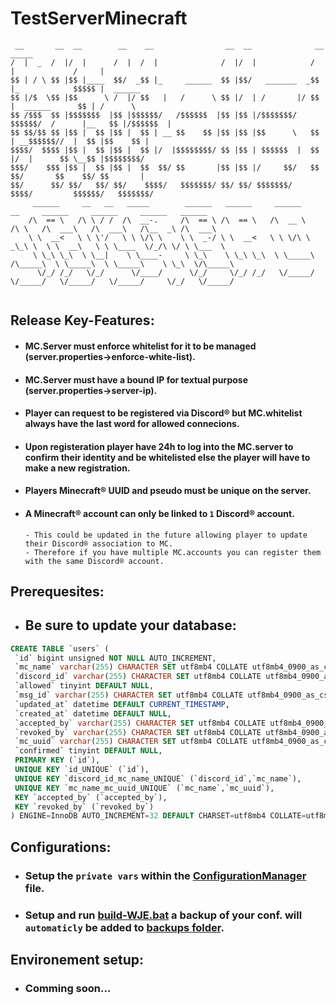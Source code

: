 # TestServerMinecraft

```
 __       __  __        __    __                __  __              __               _____           
/  |  _  /  |/  |      /  |  /  |              /  |/  |            /  |             /     |          
$$ | / \ $$ |$$ |____  $$/  _$$ |_     ______  $$ |$$/   _______  _$$ |_            $$$$$ |  ______  
$$ |/$  \$$ |$$      \ /  |/ $$   |   /      \ $$ |/  | /       |/ $$   |  ______      $$ | /      \ 
$$ /$$$  $$ |$$$$$$$  |$$ |$$$$$$/   /$$$$$$  |$$ |$$ |/$$$$$$$/ $$$$$$/  /      |__   $$ |/$$$$$$  |
$$ $$/$$ $$ |$$ |  $$ |$$ |  $$ | __ $$    $$ |$$ |$$ |$$      \   $$ | __$$$$$$//  |  $$ |$$    $$ |
$$$$/  $$$$ |$$ |  $$ |$$ |  $$ |/  |$$$$$$$$/ $$ |$$ | $$$$$$  |  $$ |/  |      $$ \__$$ |$$$$$$$$/ 
$$$/    $$$ |$$ |  $$ |$$ |  $$  $$/ $$       |$$ |$$ |/     $$/   $$  $$/       $$    $$/ $$       |
$$/      $$/ $$/   $$/ $$/    $$$$/   $$$$$$$/ $$/ $$/ $$$$$$$/     $$$$/         $$$$$$/   $$$$$$$/ 
     ______     __   __   _____        ______   ______     ______       __     ______     ______     ______   ______   
    /\  == \   /\ \ / /  /\  __-.     /\  == \ /\  == \   /\  __ \     /\ \   /\  ___\   /\  ___\   /\__  _\ /\  ___\  
    \ \  __<   \ \ \'/   \ \ \/\ \    \ \  _-/ \ \  __<   \ \ \/\ \   _\_\ \  \ \  __\   \ \ \____  \/_/\ \/ \ \___  \ 
     \ \_\ \_\  \ \__|    \ \____-     \ \_\    \ \_\ \_\  \ \_____\ /\_____\  \ \_____\  \ \_____\    \ \_\  \/\_____\
      \/_/ /_/   \/_/      \/____/      \/_/     \/_/ /_/   \/_____/ \/_____/   \/_____/   \/_____/     \/_/   \/_____/
                          
```

## Release Key-Features:

- #### MC.Server must enforce whitelist for it to be managed (server.properties->enforce-white-list).
- #### MC.Server must have a bound IP for textual purpose (server.properties->server-ip).
- #### Player can request to be registered via Discord® but MC.whitelist always have the last word for allowed connecions.
- #### Upon registeration player have 24h to log into the MC.server to confirm their identity and be whitelisted else the player will have to make a new registration.
- #### Players Minecraft® UUID and pseudo must be unique on the server.
- #### A Minecraft® account can only be linked to `1` Discord® account.
      - This could be updated in the future allowing player to update their Discord® association to MC.
      - Therefore if you have multiple MC.accounts you can register them with the same Discord® account.

## Prerequesites:
 - ## Be sure to update your database: 
 ```sql
CREATE TABLE `users` (
  `id` bigint unsigned NOT NULL AUTO_INCREMENT,
  `mc_name` varchar(255) CHARACTER SET utf8mb4 COLLATE utf8mb4_0900_as_cs NOT NULL,
  `discord_id` varchar(255) CHARACTER SET utf8mb4 COLLATE utf8mb4_0900_as_cs NOT NULL,
  `allowed` tinyint DEFAULT NULL,
  `msg_id` varchar(255) CHARACTER SET utf8mb4 COLLATE utf8mb4_0900_as_cs NOT NULL DEFAULT 'NONE',
  `updated_at` datetime DEFAULT CURRENT_TIMESTAMP,
  `created_at` datetime DEFAULT NULL,
  `accepted_by` varchar(255) CHARACTER SET utf8mb4 COLLATE utf8mb4_0900_as_cs DEFAULT NULL,
  `revoked_by` varchar(255) CHARACTER SET utf8mb4 COLLATE utf8mb4_0900_as_cs DEFAULT NULL,
  `mc_uuid` varchar(255) CHARACTER SET utf8mb4 COLLATE utf8mb4_0900_as_cs DEFAULT NULL,
  `confirmed` tinyint DEFAULT NULL,
  PRIMARY KEY (`id`),
  UNIQUE KEY `id_UNIQUE` (`id`),
  UNIQUE KEY `discord_id_mc_name_UNIQUE` (`discord_id`,`mc_name`),
  UNIQUE KEY `mc_name_mc_uuid_UNIQUE` (`mc_name`,`mc_uuid`),
  KEY `accepted_by` (`accepted_by`),
  KEY `revoked_by` (`revoked_by`)
) ENGINE=InnoDB AUTO_INCREMENT=32 DEFAULT CHARSET=utf8mb4 COLLATE=utf8mb4_0900_as_cs
 ```

## Configurations:

- ### Setup the `private vars` within the [ConfigurationManager](src/main/java/configs/ConfigManager.java) file.
- ### Setup and run [build-WJE.bat](build-WJE.bat) a backup of your conf. will `automaticly` be added to [backups folder](/backups).

## Environement setup:

- ### Comming soon...